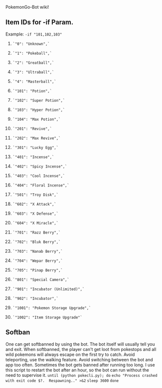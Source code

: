 PokemonGo-Bot wiki!

## Item IDs for -if Param.
Example: `-if "101,102,103"`

1.     `"0": "Unknown",`
1.     `"1": "Pokeball",`
1.     `"2": "Greatball",`
1.     `"3": "Ultraball",`
1.     `"4": "Masterball",`
1.     `"101": "Potion",`
1.     `"102": "Super Potion",`
1.     `"103": "Hyper Potion",`
1.     `"104": "Max Potion",`
1.     `"201": "Revive",`
1.     `"202": "Max Revive",`
1.     `"301": "Lucky Egg",`
1.     `"401": "Incense",`
1.     `"402": "Spicy Incense",`
1.     `"403": "Cool Incense",`
1.     `"404": "Floral Incense",`
1.     `"501": "Troy Disk",`
1.     `"602": "X Attack",`
1.     `"603": "X Defense",`
1.     `"604": "X Miracle",`
1.     `"701": "Razz Berry",`
1.     `"702": "Bluk Berry",`
1.     `"703": "Nanab Berry",`
1.     `"704": "Wepar Berry",`
1.     `"705": "Pinap Berry",`
1.     `"801": "Special Camera",`
1.     `"901": "Incubator (Unlimited)",`
1.     `"902": "Incubator",`
1.     `"1001": "Pokemon Storage Upgrade",`
1.     `"1002": "Item Storage Upgrade"`

## Softban
One can get softbanned by using the bot. The bot itself will usually tell you and exit. When softbanned, the player can't get loot from pokestops and all wild pokemons will always escape on the first try to catch.
Avoid teleporting, use the walking feature. Avoid switching between the bot and app too often. Sometimes the bot gets banned after running too long. 
I use this script to restart the bot after an hour, so the bot can run without the need to supervise it.
`until (python pokecli.py); do`
    `echo "Process crashed with exit code $?.  Respawning.." >&2`
    `sleep 3600`
`done`